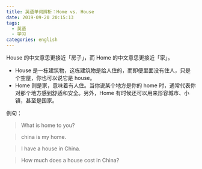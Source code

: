 ```yaml
---
title: 英语单词辨析：Home vs. House
date: 2019-09-20 20:15:13
tags:
  - 英语
  - 学习
categories: english
---
```



House 的中文意思更接近「房子」，而 Home 的中文意思更接近「家」。

- House 是一栋建筑物，这栋建筑物是给人住的，而即便里面没有住人，只是个空屋，你也可以说它是 house。
- Home 则是家，意味着有人住。当你说某个地方是你的 home 时，通常代表你对那个地方感到舒适和安全。另外，Home 有时候还可以用来形容城市、小镇，甚至是国家。

例句：

> What is home to you?

> china is my home.

> I have a house in China.

> How much does a house cost in China?
